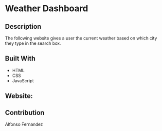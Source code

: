 # Weather Dashboard
## Description
The following website gives a user the current
weather based on which city they type in the 
search box.

## Built With
* HTML
* CSS
* JavaScript

## Website:

## Contribution
Alfonso Fernandez 